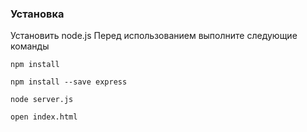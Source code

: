 ### Установка
Установить node.js
Перед использованием выполните следующие команды
```
npm install
```

```
npm install --save express
```

```
node server.js
```

```
open index.html
```